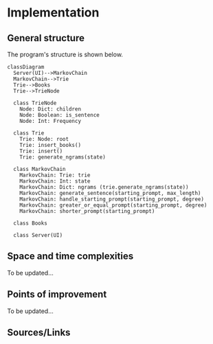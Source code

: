 # Implementation
## General structure
The program's structure is shown below.

```mermaid
classDiagram
  Server(UI)-->MarkovChain
  MarkovChain-->Trie
  Trie-->Books
  Trie-->TrieNode

  class TrieNode
    Node: Dict: children
    Node: Boolean: is_sentence
    Node: Int: Frequency
    
  class Trie
    Trie: Node: root
    Trie: insert_books()
    Trie: insert()
    Trie: generate_ngrams(state)
  
  class MarkovChain
    MarkovChain: Trie: trie
    MarkovChain: Int: state
    MarkovChain: Dict: ngrams (trie.generate_ngrams(state))
    MarkovChain: generate_sentence(starting_prompt, max_length)
    MarkovChain: handle_starting_prompt(starting_prompt, degree)
    MarkovChain: greater_or_equal_prompt(starting_prompt, degree)
    MarkovChain: shorter_prompt(starting_prompt)

  class Books
    
  class Server(UI)
  ```

## Space and time complexities
To be updated...

## Points of improvement
To be updated...

## Sources/Links
